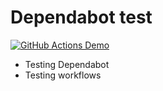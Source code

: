 # Dependabot test

[![GitHub Actions Demo](https://github.com/lcsrodriguez/test_dependabot/actions/workflows/test.yaml/badge.svg)](https://github.com/lcsrodriguez/test_dependabot/actions/workflows/test.yaml)

- Testing Dependabot
- Testing workflows